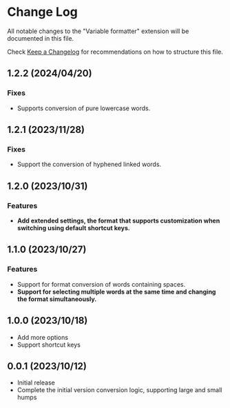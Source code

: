 # Change Log

All notable changes to the "Variable formatter" extension will be documented in this file.

Check [Keep a Changelog](http://keepachangelog.com/) for recommendations on how to structure this file.

## 1.2.2 (2024/04/20)

### Fixes

- Supports conversion of pure lowercase words.

## 1.2.1 (2023/11/28)

### Fixes

- Support the conversion of hyphened linked words.

## 1.2.0 (2023/10/31)

### Features

- **Add extended settings, the format that supports customization when switching using default shortcut keys.**

## 1.1.0 (2023/10/27)

### Features

- Support for format conversion of words containing spaces.
- **Support for selecting multiple words at the same time and changing the format simultaneously.**

## 1.0.0 (2023/10/18)

- Add more options
- Support shortcut keys

## 0.0.1 (2023/10/12)

- Initial release
- Complete the initial version conversion logic, supporting large and small humps
